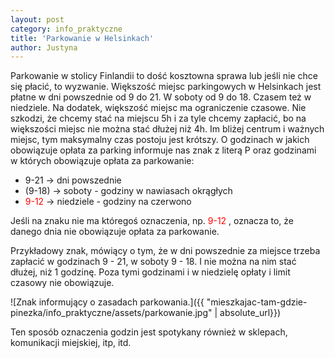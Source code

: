 ```yaml
---
layout: post
category: info_praktyczne
title: 'Parkowanie w Helsinkach'
author: Justyna
---
```

<p>Parkowanie w stolicy Finlandii to dość kosztowna sprawa lub jeśli nie chce się płacić, to wyzwanie. Większość miejsc parkingowych w Helsinkach jest płatne w dni powszednie od 9 do 21. W soboty od 9 do 18. Czasem też w niedziele. Na dodatek, większość miejsc ma ograniczenie czasowe. Nie szkodzi, że chcemy stać na miejscu 5h i za tyle chcemy zapłacić, bo na większości miejsc nie można stać dłużej niż 4h. Im bliżej centrum i ważnych miejsc, tym maksymalny czas postoju jest krótszy.
O godzinach w jakich obowiązuje opłata za parking informuje nas znak z literą P oraz godzinami w których obowiązuje opłata za parkowanie: </p>
<ul>
 <li> 9-21 -> dni powszednie </li>
 <li> (9-18) -> soboty - godziny w nawiasach okrągłych </li>
 <li> <font color="red"> 9-12 </font> -> niedziele - godziny na czerwono </li>
</ul>

<p>Jeśli na znaku nie ma któregoś oznaczenia, np. <font color="red"> 9-12 </font>, oznacza to, że danego dnia nie obowiązuje opłata za parkowanie.</p>
<p>Przykładowy znak, mówiący o tym, że w dni powszednie za miejsce trzeba zapłacić w godzinach 9 - 21, w soboty 9 - 18. I nie można na nim stać dłużej, niż 1 godzinę. Poza tymi godzinami i w niedzielę opłaty i limit czasowy nie obowiązuje. </p>
![Znak informujący o zasadach parkowania.]({{ "mieszkajac-tam-gdzie-pinezka/info_praktyczne/assets/parkowanie.jpg" | absolute_url}})
 
<p>Ten sposób oznaczenia godzin jest spotykany również w sklepach, komunikacji miejskiej, itp, itd. </p>
